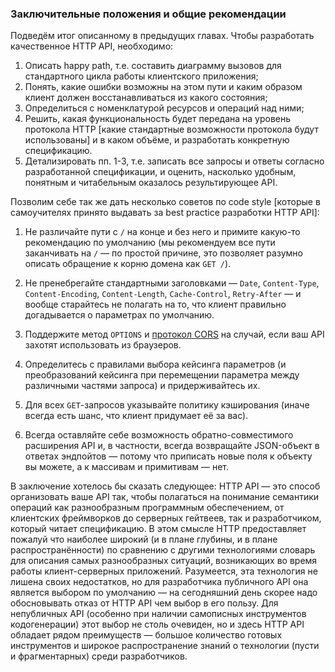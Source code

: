 ### Заключительные положения и общие рекомендации

Подведём итог описанному в предыдущих главах. Чтобы разработать качественное HTTP API, необходимо:
  1. Описать happy path, т.е. составить диаграмму вызовов для стандартного цикла работы клиентского приложения;
  2. Понять, какие ошибки возможны на этом пути и каким образом клиент должен восстанавливаться из какого состояния;
  3. Определиться с номенклатурой ресурсов и операций над ними;
  4. Решить, какая функциональность будет передана на уровень протокола HTTP [какие стандартные возможности протокола будут использованы] и в каком объёме, и разработать конкретную спецификацию.
  5. Детализировать пп. 1-3, т.е. записать все запросы и ответы согласно разработанной спецификации, и оценить, насколько удобным, понятным и читабельным оказалось результирующее API.

Позволим себе так же дать несколько советов по code style [которые в самоучителях принято выдавать за best practice разработки HTTP API]:

  1. Не различайте пути с `/` на конце и без него и примите какую-то рекомендацию по умолчанию (мы рекомендуем все пути заканчивать на `/` — по простой причине, это позволяет разумно описать обращение к корню домена как `GET /`).

  2. Не пренебрегайте стандартными заголовками — `Date`, `Content-Type`, `Content-Encoding`, `Content-Length`, `Cache-Control`, `Retry-After` — и вообще старайтесь не полагать на то, что клиент правильно догадывается о параметрах по умолчанию.

  3. Поддержите метод `OPTIONS` и [протокол CORS](https://fetch.spec.whatwg.org/#cors-protocol) на случай, если ваш API захотят использовать из браузеров.

  4. Определитесь с правилами выбора кейсинга параметров (и преобразований кейсинга при перемещении параметра между различными частями запроса) и придерживайтесь их.

  5. Для всех `GET`-запросов указывайте политику кэширования (иначе всегда есть шанс, что клиент придумает её за вас).

  6. Всегда оставляйте себе возможность обратно-совместимого расширения API и, в частности, всегда возвращайте JSON-объект в ответах эндпойтов — потому что приписать новые поля к объекту вы можете, а к массивам и примитивам — нет.

В заключение хотелось бы сказать следующее: HTTP API — это способ организовать ваше API так, чтобы полагаться на понимание семантики операций как разнообразным программным обеспечением, от клиентских фреймворков до серверных гейтвеев, так и разработчиком, который читает спецификацию. В этом смысле HTTP предоставляет пожалуй что наиболее широкий (и в плане глубины, и в плане распространённости) по сравнению с другими технологиями словарь для описания самых разнообразных ситуаций, возникающих во время работы клиент-серверных приложений. Разумеется, эта технология не лишена своих недостатков, но для разработчика публичного API она является выбором по умолчанию — на сегодняшний день скорее надо обосновывать отказ от HTTP API чем выбор в его пользу. Для непубличных API (особенно при наличии самописных инструментов кодогенерации) этот выбор не столь очевиден, но и здесь HTTP API обладает рядом преимуществ — большое количество готовых инструментов и широкое распространение знаний о технологии (пусти и фрагментарных) среди разработчиков.